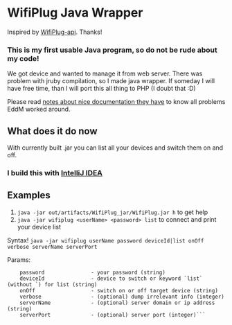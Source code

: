 # WifiPlug Java Wrapper

Inspired by [WifiPlug-api](https://github.com/EddM/wifiplug-api). Thanks!

### This is my first usable Java program, so do not be rude about my code!

We got device and wanted to manage it from web server. There was problem with jruby compilation, so I made java wrapper.
If someday I will have free time, than I will port this all thing to PHP (I doubt that :D)

Please read [notes about nice documentation they have](https://github.com/EddM/wifiplug-api/blob/master/README.md) to know all problems EddM worked around.

## What does it do now

With currently built .jar you can list all your devices and switch them on and off.

### I build this with [IntelliJ IDEA](https://www.jetbrains.com/idea/)

## Examples

1. `java -jar out/artifacts/WifiPlug_jar/WifiPlug.jar h` to get help
2. `java -jar wifiplug <userName> <password> list`  to connect and print your device list

Syntax!
```java -jar wifiplug userName password deviceId|list onOff verbose serverName serverPort```

Params:
```    userName               - your user name (string)
    password               - your password (string)
    deviceId               - device to switch or keyword `list` (without `) for list (string)
    onOff                  - switch on or off target device (string)
    verbose                - (optional) dump irrelevant info (integer)
    serverName             - (optional) server domain or ip address (string)
    serverPort             - (optional) server port (integer)```